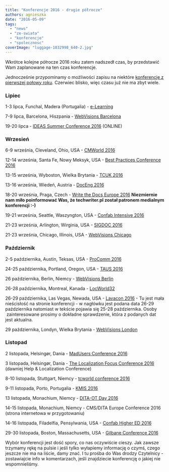 ```yaml
---
title: "Konferencje 2016 - drugie półrocze"
authors: agnieszka
date: "2016-05-09"
tags:
  - "news"
  - "ze-swiata"
  - "konferencje"
  - "spolecznosc"
coverImage: "luggage-1032998_640-2.jpg"
---
```


Wkrótce kolejne półrocze 2016 roku zatem nadszedł czas, by przedstawić Wam
zaplanowane na ten czas konferencje.

<!--truncate-->

Jednocześnie przypominamy o możliwości zapisu na niektóre
[konferencje z pierwszej połowy roku](http://techwriter.pl/konferencje-2016-pierwsze-polrocze/).
Czerwiec blisko, więc czasu już nie ma zbyt wiele.

### Lipiec

1-3 lipca, Funchal, Madera (Portugalia) -
[e-Learning](http://elearning-conf.org/)

7-9 lipca, Barcelona, Hiszpania -
[WebVisions Barcelona](http://www.webvisionsevent.com/barcelona/)

19-20 lipca -
[IDEAS Summer Conference 2016](https://ideas.infomanagementcenter.com/) (ONLINE)

### Wrzesień

6-9 września, Cleveland, Ohio, USA -
[CMWorld 2016](http://www.contentmarketingworld.com/)

12-14 września, Santa Fe, Nowy Meksyk, USA -
[Best Practices Conference 2016](https://bp.infomanagementcenter.com/)

13-15 września, Wyboston, Wielka Brytania -
[TCUK 2016](http://technicalcommunicationuk.com/)

13-16 września, Wiedeń, Austria -
[DocEng 2016](http://doceng2016.caa.tuwien.ac.at/)

18-20 września, Praga, Czech -
[Write the Docs Europe 2016](http://www.writethedocs.org/conf/eu/2016/)
**Niezmiernie nam miło poinformować Was, że techwriter.pl został patronem
medialnym konferencji :-)**

19-21 września, Seattle, Waszyngton, USA -
[Confab Intensive 2016](http://confabevents.com/events/intensive/2016)

21-23 września, Arlington, Wirginia, USA -
[SIGDOC 2016](http://sigdoc.acm.org/conference/2016/)

21-23 września, Chicago, Illinois, USA -
[WebVisions Chicago](http://www.webvisionsevent.com/chicago/)

### Październik

2-5 października, Austin, Teksas, USA -
[ProComm 2016](http://sites.ieee.org/pcs/procomm2016/)

24-25 października, Portland, Oregon, USA -
[TAUS 2016](https://events.taus.net/events/conferences/taus-annual-conference-2016)

26 października, Berlin, Niemcy -
[WebVisions Berlin](http://www.webvisionsevent.com/berlin/)

26-28 października, Montreal, Kanada -
[LocWorld32](http://locworld.com/events/locworld32-montreal-2016/)

26-29 października, Las Vegas, Newada, USA -
[Lavacon 2016](http://lavacon.org/2016/vegas/) - Tu jest mała nieścisłość na
stronie konferencji - w nagłówku jest podana data 26-29 października natomiast w
tekście pojawia się 25-28 października. Osoby  zainteresowane prosimy o dokładne
sprawdzenie, która z podanych dat jest aktualna.

29 października, Londyn, Wielka Brytania -
[WebVisions London](http://www.webvisionsevent.com/london/)

### Listopad

2 listopada, Helsingør, Dania
- [MadUsers Conference 2016](http://write2users.com/madusers-conference-2016/)

3 listopada, Helsingør, Dania
- [The Localization Focus Conference 2016](http://write2users.com/localization-focus-conference-2016/)
(dawniej Help & Localization Conference)

8-10 listopada, Stuttgart, Niemcy -
[tcworld conference 2016](http://conferences.tekom.de/tcworld16/)

9-11 listopada, Porto, Portugalia - [KMIS 2016](http://www.kmis.ic3k.org/)

13 listopada, Monachium, Niemcy -
[DITA-OT Day 2016](http://oxygenxml.com/events/2016/dita-ot_day.html)

14-15 listopada, Monachium, Niemcy - CMS/DITA Europe Conference 2016 (strona
internetowa w przygotowaniu)

14-16 listopada, Filadelfia, Pensylwania, USA -
[Confab Higher ED 2016](http://confabevents.com/events/highered/2016)

29-30 listopada, Boston, Massachusetts, USA -
[Gilbane Conference 2016](http://gilbaneconference.com/2016/)

Wybór konferencji jest dość spory, co nas oczywiście cieszy. Jak zawsze trzymamy
rękę na pulsie i jeśli tylko wyłapiemy informację o czymś, czego jeszcze nie ma
na liście, damy znać. I tu prośba do Was drodzy Czytelnicy - zostawiajcie info w
komentarzach, jeśli znajdziecie konferencję o jakiej nie wspomnieliśmy.
